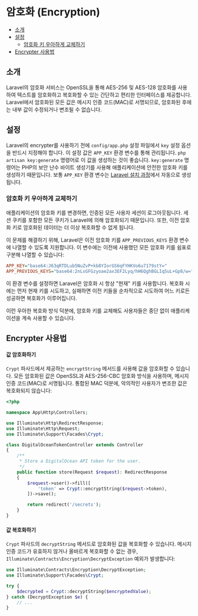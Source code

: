 # 암호화 (Encryption)

- [소개](#introduction)
- [설정](#configuration)
    - [암호화 키 우아하게 교체하기](#gracefully-rotating-encryption-keys)
- [Encrypter 사용법](#using-the-encrypter)

<a name="introduction"></a>
## 소개

Laravel의 암호화 서비스는 OpenSSL을 통해 AES-256 및 AES-128 암호화를 사용하여 텍스트를 암호화하고 복호화할 수 있는 간단하고 편리한 인터페이스를 제공합니다. Laravel에서 암호화된 모든 값은 메시지 인증 코드(MAC)로 서명되므로, 암호화된 후에는 내부 값이 수정되거나 변조될 수 없습니다.

<a name="configuration"></a>
## 설정

Laravel의 encrypter를 사용하기 전에 `config/app.php` 설정 파일에서 `key` 설정 옵션을 반드시 지정해야 합니다. 이 설정 값은 `APP_KEY` 환경 변수를 통해 관리됩니다. `php artisan key:generate` 명령어로 이 값을 생성하는 것이 좋습니다. `key:generate` 명령어는 PHP의 보안 난수 바이트 생성기를 사용해 애플리케이션에 안전한 암호화 키를 생성하기 때문입니다. 보통 `APP_KEY` 환경 변수는 [Laravel 설치 과정](/docs/12.x/installation)에서 자동으로 생성됩니다.

<a name="gracefully-rotating-encryption-keys"></a>
### 암호화 키 우아하게 교체하기

애플리케이션의 암호화 키를 변경하면, 인증된 모든 사용자 세션이 로그아웃됩니다. 세션 쿠키를 포함한 모든 쿠키가 Laravel에 의해 암호화되기 때문입니다. 또한, 이전 암호화 키로 암호화된 데이터는 더 이상 복호화할 수 없게 됩니다.

이 문제를 해결하기 위해, Laravel은 이전 암호화 키를 `APP_PREVIOUS_KEYS` 환경 변수에 나열할 수 있도록 지원합니다. 이 변수에는 이전에 사용했던 모든 암호화 키를 쉼표로 구분해 나열할 수 있습니다:

```ini
APP_KEY="base64:J63qRTDLub5NuZvP+kb8YIorGS6qFYHKVo6u7179stY="
APP_PREVIOUS_KEYS="base64:2nLsGFGzyoae2ax3EF2Lyq/hH6QghBGLIq5uL+Gp8/w="
```

이 환경 변수를 설정하면 Laravel은 암호화 시 항상 "현재" 키를 사용합니다. 복호화 시에는 먼저 현재 키를 시도하고, 실패하면 이전 키들을 순차적으로 시도하여 어느 키로든 성공하면 복호화가 이루어집니다.

이런 우아한 복호화 방식 덕분에, 암호화 키를 교체해도 사용자들은 중단 없이 애플리케이션을 계속 사용할 수 있습니다.

<a name="using-the-encrypter"></a>
## Encrypter 사용법

<a name="encrypting-a-value"></a>
#### 값 암호화하기

`Crypt` 파사드에서 제공하는 `encryptString` 메서드를 사용해 값을 암호화할 수 있습니다. 모든 암호화된 값은 OpenSSL과 AES-256-CBC 암호화 방식을 사용하며, 메시지 인증 코드(MAC)로 서명됩니다. 통합된 MAC 덕분에, 악의적인 사용자가 변조한 값은 복호화되지 않습니다:

```php
<?php

namespace App\Http\Controllers;

use Illuminate\Http\RedirectResponse;
use Illuminate\Http\Request;
use Illuminate\Support\Facades\Crypt;

class DigitalOceanTokenController extends Controller
{
    /**
     * Store a DigitalOcean API token for the user.
     */
    public function store(Request $request): RedirectResponse
    {
        $request->user()->fill([
            'token' => Crypt::encryptString($request->token),
        ])->save();

        return redirect('/secrets');
    }
}
```

<a name="decrypting-a-value"></a>
#### 값 복호화하기

`Crypt` 파사드의 `decryptString` 메서드로 암호화된 값을 복호화할 수 있습니다. 메시지 인증 코드가 유효하지 않거나 올바르게 복호화할 수 없는 경우, `Illuminate\Contracts\Encryption\DecryptException` 예외가 발생합니다:

```php
use Illuminate\Contracts\Encryption\DecryptException;
use Illuminate\Support\Facades\Crypt;

try {
    $decrypted = Crypt::decryptString($encryptedValue);
} catch (DecryptException $e) {
    // ...
}
```